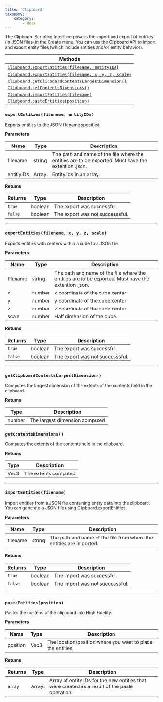 ```yaml
---
title: 'Clipboard'
taxonomy:
    category:
        - docs
---
```


The Clipboard Scripting Interface powers the import and export of entities (in JSON files) in the Create menu. You can use the Clipboard API to import and export entity files (which include entities and/or entity behavior).


| Methods                                  |
| ---------------------------------------- |
| [`Clipboard.exportEntities(filename, entityIDs`)](#m1) |
| [`Clipboard.exportEntities(filename, x, y, z, scale)`](#m2) |
| [`Clipboard.getClipboardContentsLargestDimension()`](#m3) |
| [`Clipboard.getContentsDimensions()`](#m4)      |
| [`Clipboard.importEntities(filename)`](#m5)        |
| [`Clipboard.pasteEntities(position)`](#m6)       |

### `exportEntities(filename, entityIDs)` <a id="m1"></a>

Exports entities to the JSON filename specified. 

**Parameters**

| Name |Type | Description |
| ---- |---- | ----------- |
|filename|string|The path and name of the file where the entities are to be exported. Must have the extention .json.|
|entitiyIDs|Array.<Uuid>|Entity ids in an array.|

**Returns**

|Returns|Type|Description|
|-------|----|-----------|
|`true`|boolean|The export was successful.|
|`false`|boolean|The export was not successsful.|

---

### `exportEntities(filename, x, y, z, scale)` <a id="m2"></a>

Exports entities with centers within a cube to a JSOn file. 

**Parameters**

|Name|Type|Description|
|----|----|-----------|
|filename|string|The path and name of the file where the entities are to be exported. Must have the extention .json.|
|x|number|x coordinate of the cube center.|
|y|number|y coordinate of the cube center.|
|z|number|z coordinate of the cube center.|
|scale|number|Half dimension of the cube.|

**Returns**

|Returns|Type|Description|
|-------|----|-----------|
|`true`|boolean|The export was successful.|
|`false`|boolean|The export was not successsful.|

---

### `getClipboardContentsLargestDimension()` <a id="m3"></a>

Computes the largest dimension of the extents of the contents held in the clipboard. 

**Returns**

|Type|Description|
|----|-----------|
|number|The largest dimension computed|

### `getContentsDimensions()` <a id="m4"></a>

Computes the extents of the contents held in the clipboard. 

**Returns**

|Type|Description|
|----|-----------|
|Vec3|The extents computed|

---

###  `importEntities(filename)` <a id="m5"></a>

Import entities from a JSON file containing entity data into the clipboard. You can generate a JSON file using Clipboard.exportEntities.

**Parameters**

|Name|Type|Description|
|----|----|-----------|
|filename|string|The path and name of the file from where the entities are imported.|

**Returns**

|Returns|Type|Description|
|-------|----|-----------|
|`true`|boolean|The import was successful.|
|`false`|boolean|The import was not successsful.|

---

### `pasteEntities(position)` <a id="m6"></a>

Pastes the contens of the clipboard into High Fidelity.

**Parameters**

|Name|Type|Description|
|----|----|-----------|
|position|Vec3|The location/position where you want to place the entities|

**Returns**

|Returns|Type|Description|
|-------|----|-----------|
|array|Array.<uuid>|Array of entity IDs for the new entities that were created as a result of the paste operation.|

